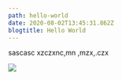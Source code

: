 ```yaml
---
path: hello-world
date: 2020-08-02T13:45:31.862Z
blogtitle: Hello World
---
```


sascasc xzczxnc,mn ,mzx,.czx

![](/images/advisory.png)
